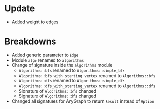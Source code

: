 # Update
* Added weight to edges

# Breakdowns
* Added generic parameter to ``Edge``
* Module ``algo`` renamed to ``algorithms``
* Change of signature inside the ``algorithms`` module 
    * ``Algorithms::bfs`` renamed to ``Algorithms::simple_bfs``
    * ``Algorithms::bfs_with_starting_vertex`` renamed to ``Algorithms::bfs``
    * ``Algorithms::dfs`` renamed to ``Algorithms::simple_dfs``
    * ``Algorithms::dfs_with_starting_vertex`` renamed to ``Algorithms::dfs``
    * Signature of ``Algorithms::bfs`` changed
    * Signature of ``Algorithms::dfs`` changed
* Changed all signatures for AnyGraph to return ``Result`` instead of ``Option``
